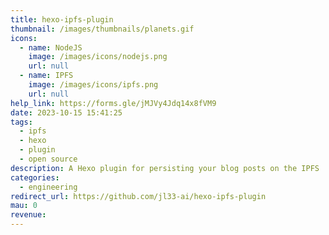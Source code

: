 ```yaml
---
title: hexo-ipfs-plugin
thumbnail: /images/thumbnails/planets.gif
icons:
  - name: NodeJS
    image: /images/icons/nodejs.png
    url: null
  - name: IPFS
    image: /images/icons/ipfs.png
    url: null
help_link: https://forms.gle/jMJVy4Jdq14x8fVM9
date: 2023-10-15 15:41:25
tags:
  - ipfs
  - hexo
  - plugin
  - open source
description: A Hexo plugin for persisting your blog posts on the IPFS
categories:
  - engineering
redirect_url: https://github.com/jl33-ai/hexo-ipfs-plugin
mau: 0
revenue:
---
```

